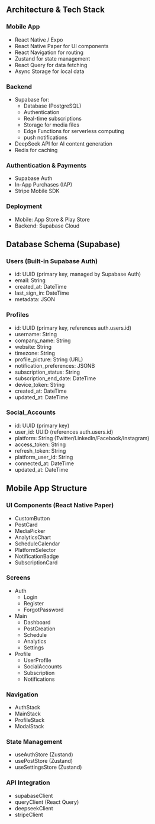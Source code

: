 ## Architecture & Tech Stack

### Mobile App

- React Native / Expo
- React Native Paper for UI components
- React Navigation for routing
- Zustand for state management
- React Query for data fetching
- Async Storage for local data

### Backend

- Supabase for:
  - Database (PostgreSQL)
  - Authentication
  - Real-time subscriptions
  - Storage for media files
  - Edge Functions for serverless computing
  - push notifications
- DeepSeek API for AI content generation
- Redis for caching

### Authentication & Payments

- Supabase Auth
- In-App Purchases (IAP)
- Stripe Mobile SDK

### Deployment

- Mobile: App Store & Play Store
- Backend: Supabase Cloud

## Database Schema (Supabase)

### Users (Built-in Supabase Auth)

- id: UUID (primary key, managed by Supabase Auth)
- email: String
- created_at: DateTime
- last_sign_in: DateTime
- metadata: JSON

### Profiles

- id: UUID (primary key, references auth.users.id)
- username: String
- company_name: String
- website: String
- timezone: String
- profile_picture: String (URL)
- notification_preferences: JSONB
- subscription_status: String
- subscription_end_date: DateTime
- device_token: String
- created_at: DateTime
- updated_at: DateTime

### Social_Accounts

- id: UUID (primary key)
- user_id: UUID (references auth.users.id)
- platform: String (Twitter/LinkedIn/Facebook/Instagram)
- access_token: String
- refresh_token: String
- platform_user_id: String
- connected_at: DateTime
- updated_at: DateTime

## Mobile App Structure

### UI Components (React Native Paper)

- CustomButton
- PostCard
- MediaPicker
- AnalyticsChart
- ScheduleCalendar
- PlatformSelector
- NotificationBadge
- SubscriptionCard

### Screens

- Auth
  - Login
  - Register
  - ForgotPassword
- Main
  - Dashboard
  - PostCreation
  - Schedule
  - Analytics
  - Settings
- Profile
  - UserProfile
  - SocialAccounts
  - Subscription
  - Notifications

### Navigation

- AuthStack
- MainStack
- ProfileStack
- ModalStack

### State Management

- useAuthStore (Zustand)
- usePostStore (Zustand)
- useSettingsStore (Zustand)

### API Integration

- supabaseClient
- queryClient (React Query)
- deepseekClient
- stripeClient
